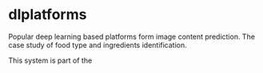 # dlplatforms
Popular deep learning based platforms form image content prediction. The case study of food type and ingredients identification.

This system is part of the 
